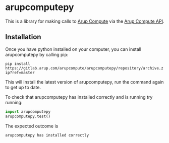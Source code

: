 # arupcomputepy

This is a library for making calls to [Arup Compute](https://arupcompute.azurewebsites.net/about) via the [Arup Compute API](https://arupcompute.azurewebsites.net/apidocs).

## Installation

Once you have python installed on your computer, you can install arupcomputepy by calling pip:

`pip install https://gitlab.arup.com/arupcompute/arupcomputepy/repository/archive.zip?ref=master`

This will install the latest version of arupcomputepy, run the command again to get up to date.

To check that arupcomputepy has installed correctly and is running try running:

```python
import arupcomputepy
arupcomputepy.test()
```

The expected outcome is

`arupcomputepy has installed correctly`